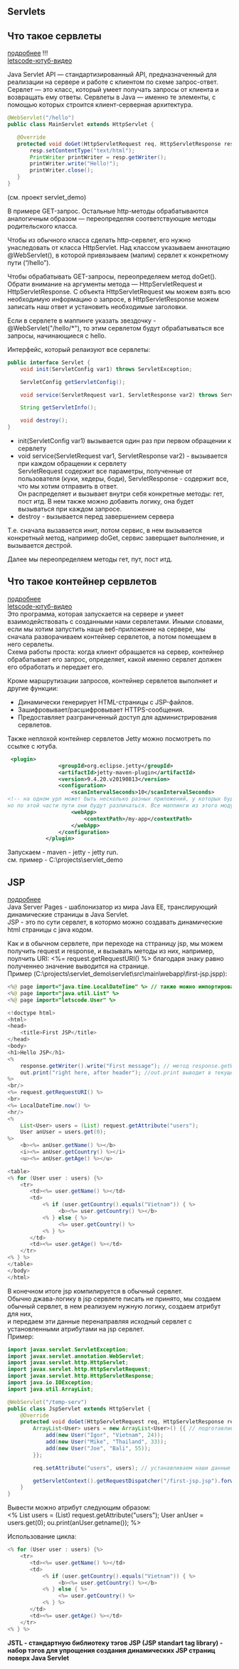 ## Servlets


## Что такое сервлеты
[подробнее](https://javarush.ru/groups/posts/2529-chastjh-5-servletih-pishem-prostoe-veb-prilozhenie) !!!  
[letscode-ютуб-видео](https://www.youtube.com/watch?v=Jnd4PQt44j0&ab_channel=letsCode)
    

Java Servlet API — стандартизированный API, предназначенный для реализации на сервере и работе с клиентом по схеме запрос-ответ.  
Сервлет — это класс, который умеет получать запросы от клиента и возвращать ему ответы. 
Сервлеты в Java — именно те элементы, с помощью которых строится клиент-серверная архитектура.  

```java
@WebServlet("/hello")
public class MainServlet extends HttpServlet {

   @Override
   protected void doGet(HttpServletRequest req, HttpServletResponse resp) throws ServletException, IOException {
       resp.setContentType("text/html");
       PrintWriter printWriter = resp.getWriter();
       printWriter.write("Hello!");
       printWriter.close();
   }
}
```  
(см. проект servlet_demo)  

В примере GET-запрос. Остальные http-методы обрабатываются аналогичным образом — 
переопределяя соответствующие методы родительского класса.       
  
Чтобы из обычного класса сделать http-сервлет, его нужно унаследовать от класса HttpServlet. 
Над классом указываем аннотацию @WebServlet(), в которой привязываем (мапим) сервлет к конкретному пути (“/hello”). 

Чтобы обрабатывать GET-запросы, переопределяем метод doGet(). Обрати внимание на аргументы метода — 
HttpServletRequest и HttpServletResponse. С объекта HttpServletRequest мы можем взять всю необходимую информацию о запросе, 
в HttpServletResponse можем записать наш ответ и установить необходимые заголовки.  

Если в сервлете в маппинге  указать звездочку - @WebServlet("/hello/*"), то этим сервлетом будут обрабатываться все запросы, начинающиеся с hello.  


Интерфейс, который релаизуют все сервлеты:  
```java
public interface Servlet {
    void init(ServletConfig var1) throws ServletException;

    ServletConfig getServletConfig();

    void service(ServletRequest var1, ServletResponse var2) throws ServletException, IOException;

    String getServletInfo();

    void destroy();
}
```  
+ init(ServletConfig var1) вызывается один раз при первом обращении к сервлету
+ void service(ServletRequest var1, ServletResponse var2) - вызывается при каждом обращении к сервлету  
ServletRequest содержит все параметры, полученные от пользователя (куки, хедеры, боди), ServletResponse - содержит все, что мы хотим отправить в ответ.  
Он распределяет и вызывает внутри себя конкретные методы: гет, пост итд. В нем также можно добавить логику, она будет вызываться при каждом запросе.      
+ destroy - вызывается перед завершением сервера  

Т.е. сначала вызавается инит, потом сервис, в нем вызывается конкретный метод, например doGet, сервис заверщает выполнение, и вызывается дестрой.

Далее мы переопределяем методы гет, пут, пост итд.      

## Что такое контейнер сервлетов  
[подробнее](https://javarush.ru/groups/posts/2533-chastjh-6-konteynerih-servletov)  
[letscode-ютуб-видео](https://www.youtube.com/watch?v=Jnd4PQt44j0&ab_channel=letsCode)    
Это программа, которая запускается на сервере и умеет взаимодействовать с созданными нами сервлетами. 
Иными словами, если мы хотим запустить наше веб-приложение на сервере, мы сначала разворачиваем контейнер сервлетов, 
а потом помещаем в него сервлеты.  
Схема работы проста: когда клиент обращается на сервер, контейнер обрабатывает его запрос, определяет,
какой именно сервлет должен его обработать и передает его.  

Кроме маршрутизации запросов, контейнер сервлетов выполняет и другие функции:   
+ Динамически генерирует HTML-страницы с JSP-файлов.  
+ Зашифровывает/расшифровывает HTTPS-сообщения.  
+ Предоставляет разграниченный доступ для администрирования сервлетов.  

Также неплохой контейнер сервлетов Jetty можно посмотреть по ссылке с ютуба.  
```xml
 <plugin>
                <groupId>org.eclipse.jetty</groupId>
                <artifactId>jetty-maven-plugin</artifactId>
                <version>9.4.20.v20190813</version>
                <configuration>
                    <scanIntervalSeconds>10</scanIntervalSeconds>
<!-- на одном урл может быть несколько разных приложений, у которых будут сервлеты с одинаковым маппингом,
но по этой части пути они будут различаться. Все маппинги из этого модуля мавен будут конкатенировать к my-app -->
                    <webApp>
                        <contextPath>/my-app</contextPath>
                    </webApp>
                </configuration>
            </plugin>
```  
Запускаем - maven - jetty - jetty run.  
см. пример - C:\projects\servlet_demo  

## JSP  
[подробнее](https://www.youtube.com/watch?v=nTyrXZOINqk&ab_channel=letsCode)    
Java Server Pages - шаблонизатор из мира Java EE, транслирующий динамические страницы в Java Servlet.  
JSP - это по сути сервлет, в котормо можно создавать динамические html страницы с java кодом.     

Как и в обычном сервлете, при переходе на сттраницу jsp, мы можем получить request и response, и вызывать методы из них, 
например, поулчить URI:
<%= request.getRequestURI() %>
благодаря знаку равно полученнео значение выводится на странице.  
Пример (C:\projects\servlet_demo\servlet\src\main\webapp\first-jsp.jspp):      
  
```java
<%@ page import="java.time.LocalDateTime" %> // также можно импортировать классы
<%@ page import="java.util.List" %>
<%@ page import="letscode.User" %>

<!doctype html>
<html>
<head>
    <title>First JSP</title>
</head>
<body>
<h1>Hello JSP</h1>
<%
    response.getWriter().write("First message"); // метод response.getWriter().write("") - пишет сразу в поток вывода и выводить в самом начале страницы
    out.print("right here, after header"); //out.print выводит в текущем порядке
%>
<br/>
<%= request.getRequestURI() %>
<br>
<%= LocalDateTime.now() %>
<hr/>
<%
    List<User> users = (List) request.getAttribute("users");
    User anUser = users.get(0);
%>
    <b><%= anUser.getName() %></b>
    <i><%= anUser.getCountry() %></i>
    <u><%= anUser.getAge() %></u>

<table>
<% for (User user : users) {%>
    <tr>
       <td><%= user.getName() %></td>
       <td>
           <% if (user.getCountry().equals("Vietnam")) { %>
                <b><%= user.getCountry() %></b>
           <% } else { %>
                <%= user.getCountry() %>
           <% } %>
       </td>
       <td><%= user.getAge() %></td>
    </tr>
<% } %>
</table>
</body>
</html>
```     

В конечном итоге jsp компилируется в обычный сервлет.  
Обычно джава-логику в jsp сервлете писать не принято, мы создаем  обычный сервлет, в нем реализуем нужную логику, создаем атрибут для них,  
и передаем эти данные перенаправляя исходный сервлет с установленными атрибутами на jsp сервлет.  
Пример:  
```java
import javax.servlet.ServletException;
import javax.servlet.annotation.WebServlet;
import javax.servlet.http.HttpServlet;
import javax.servlet.http.HttpServletRequest;
import javax.servlet.http.HttpServletResponse;
import java.io.IOException;
import java.util.ArrayList;

@WebServlet("/temp-serv")
public class JspServlet extends HttpServlet {
    @Override
    protected void doGet(HttpServletRequest req, HttpServletResponse resp) throws ServletException, IOException {
        ArrayList<User> users = new ArrayList<User>() {{ // подготавливаем данные для jsp сервлета
            add(new User("Igor", "Vietnam", 24));
            add(new User("Mike", "Thailand", 33));
            add(new User("Joe", "Bali", 55));
        }};

        req.setAttribute("users", users); // устанавливаем наши данные для jsp сервлета

        getServletContext().getRequestDispatcher("/first-jsp.jsp").forward(req, resp); //перенапраялем запрос на этот jsp сервлет
    }
}
```   
Вывести можно атрибут следующим образом:  
<%
    List<User> users = (List) request.getAttribute("users");
    User anUser = users.get(0);
    ou.print(anUser.getname());
%> 

Использование цикла:  
```java
<% for (User user : users) {%>
    <tr>
       <td><%= user.getName() %></td>
       <td>
           <% if (user.getCountry().equals("Vietnam")) { %>
                <b><%= user.getCountry() %></b>
           <% } else { %>
                <%= user.getCountry() %>
           <% } %>
       </td>
       <td><%= user.getAge() %></td>
    </tr>
<% } %>
```  

**JSTL - стандартную библиотеку тэгов JSP (JSP standart tag library) - набор тэгов для упрощения создания динамических JSP страниц поверх Java Servlet**  